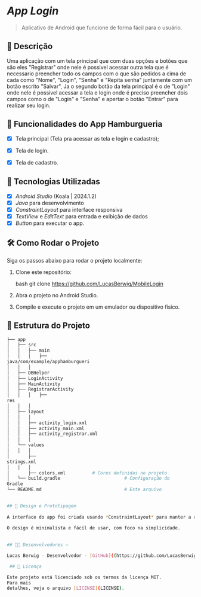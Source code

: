 # *App Login* 

> Aplicativo de Android que funcione de forma fácil para o usuário.


## 📱 Descrição

Uma aplicação com um tela principal que com duas opções
e botões que são eles "Registrar" onde nele é possivel
acessar outra tela que é necessario preencher todo os
campos com o que são pedidos a cima de cada como 
"Nome", "Login", "Senha" e "Repita senha" juntamente 
com um botão escrito "Salvar", Ja o segundo botão da
tela principal é o de "Login" onde nele é possivel 
acessar a tela e login onde é preciso preencher dois
campos como o de "Login" e "Senha" e apertar o botão
"Entrar" para realizar seu login.


## 🔧 Funcionalidades do App Hamburgueria

- [x] Tela principal (Tela pra acessar as tela e login e cadastro);
- [x] Tela de login. 
- [x] Tela de cadastro. 


## 🚀 Tecnologias Utilizadas

- [x] *Android Studio* (Koala | 2024.1.2)
- [x] *Java* para desenvolvimento
- [x] *ConstraintLayout* para interface responsiva
- [x] *TextView* e *EditText* para entrada e exibição de dados
- [x] *Button*   para executar o app.

## 🛠️ Como Rodar o Projeto

Siga os passos abaixo para rodar o projeto localmente:

1. Clone este repositório:

    bash
    git clone https://github.com/LucasBerwig/MobileLogin

    

2. Abra o projeto no Android Studio.
3. Compile e execute o projeto em um emulador ou dispositivo físico.

## 📂 Estrutura do Projeto

```bash
├── app
│   ├── src
│   │   ├── main
│   │   │   ├──
java/com/example/apphamburgueri
│   │   │  
│   ├── DBHelper
│   ├── LoginActivity
│   ├── MainActivity
│   ├── RegistrarActivity  
│   │   │   ├──
res
│   │   │  
│   ├── layout
│   │   │
│   │   ├── activity_login.xml 
│   │   ├── activity_main.xml
│   │   ├── activity_registrar.xml 
│   │   │  
│   └── values
│   │   │  
│       ├──
strings.xml       
│   │   │  
│       ├── colors.xml          # Cores definidas no projeto
│   └── build.gradle                        # Configuração do
Gradle
└── README.md                               # Este arquivo

 
## 🎨 Design e Prototipagem
 
A interface do app foi criada usando *ConstraintLayout* para manter a responsividade em diferentes tamanhos de tela.
 
O design é minimalista e fácil de usar, com foco na simplicidade.
 
  
## 👨‍💻 Desenvolvedores –

Lucas Berwig - Desenvolvedor - [GitHub]((https://github.com/LucasBerwig)

 ## 📄 Licença

Este projeto está licenciado sob os termos da licença MIT. 
Para mais
detalhes, veja o arquivo [LICENSE](LICENSE).
